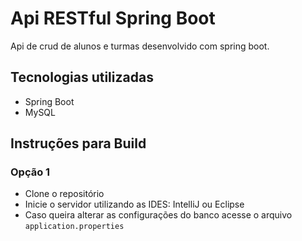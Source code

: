 # Api RESTful Spring Boot

Api de crud de alunos e turmas desenvolvido com spring boot.

## Tecnologias utilizadas 

- Spring Boot
- MySQL

## Instruções para Build

### Opção 1

- Clone o repositório
- Inicie o servidor utilizando as IDES: IntelliJ ou Eclipse 
- Caso queira alterar as configurações do banco acesse o arquivo ``application.properties``
